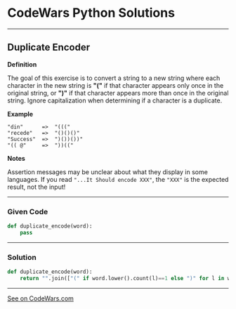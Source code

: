 # CodeWars Python Solutions

---

## Duplicate Encoder


**Definition**

The goal of this exercise is to convert a string to a new string where each character in the new string is **"("** if that character appears only once in the original string, or **")"** if that character appears more than once in the original string. Ignore capitalization when determining if a character is a duplicate.


**Example**

```
"din"      =>  "((("
"recede"   =>  "()()()"
"Success"  =>  ")())())"
"(( @"     =>  "))(("
```

**Notes**

Assertion messages may be unclear about what they display in some languages. If you read `"...It Should encode XXX"`, the `"XXX"` is the expected result, not the input!

---

### Given Code

```python
def duplicate_encode(word):
    pass
```

---

### Solution

```python
def duplicate_encode(word):
    return "".join(["(" if word.lower().count(l)==1 else ")" for l in word.lower()])
```
---


[See on CodeWars.com](https://www.codewars.com/kata/54b42f9314d9229fd6000d9c)
